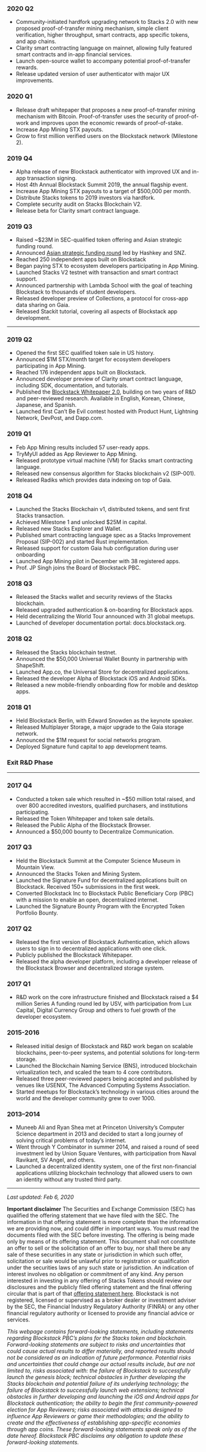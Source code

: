 ### 2020 Q2

- Community-initiated hardfork upgrading network to Stacks 2.0 with new proposed proof-of-transfer mining mechanism, simple client verification, higher throughput, smart contracts, app specific tokens, and app chains.
- Clarity smart contracting language on mainnet, allowing fully featured smart contracts and in-app financial services.
- Launch open-source wallet to accompany potential proof-of-transfer rewards.
- Release updated version of user authenticator with major UX improvements.

### 2020 Q1

- Release draft whitepaper that proposes a new proof-of-transfer mining mechanism with Bitcoin. Proof-of-transfer uses the security of proof-of-work and improves upon the economic rewards of proof-of-stake.
- Increase App Mining STX payouts.
- Grow to first million verified users on the Blockstack network (Milestone 2).

### 2019 Q4

- Alpha release of new Blockstack authenticator with improved UX and in-app transaction signing.
- Host 4th Annual Blockstack Summit 2019, the annual flagship event.
- Increase App Mining STX payouts to a target of $500,000 per month.
- Distribute Stacks tokens to 2019 investors via hardfork.
- Complete security audit on Stacks Blockchain V2.
- Release beta for Clarity smart contract language.

### 2019 Q3

- Raised ~$23M in SEC-qualified token offering and Asian strategic funding round.
- Announced [Asian strategic funding round](https://blog.blockstack.org/strategic-asian-investors-blockstack/) led by Hashkey and SNZ.
- Reached 250 independent apps built on Blockstack
- Began paying STX to ecosystem developers participating in App Mining.
- Launched Stacks V2 testnet with transaction and smart contract support.
- Announced partnership with Lambda School with the goal of teaching Blockstack to thousands of student developers.
- Released developer preview of Collections, a protocol for cross-app data sharing on Gaia.
- Released Stackit tutorial, covering all aspects of Blockstack app development.

---

### 2019 Q2

- Opened the first SEC qualified token sale in US history.
- Announced $1M STX/month target for ecosystem developers participating in App Mining.
- Reached 176 independent apps built on Blockstack.
- Announced developer preview of Clarity smart contract language, including SDK, documentation, and tutorials.
- Published the [Blockstack Whitepaper 2.0](https://blog.blockstack.org/announcing-the-blockstack-whitepaper-2-0/), building on two years of R&D and peer-reviewed research. Available in English, Korean, Chinese, Japanese, and Spanish.
- Launched first Can’t Be Evil contest hosted with Product Hunt, Lightning Network, DevPost, and Dapp.com.

### 2019 Q1

- Feb App Mining results included 57 user-ready apps.
- TryMyUI added as App Reviewer to App Mining.
- Released prototype virtual machine (VM) for Stacks smart contracting language.
- Released new consensus algorithm for Stacks blockchain v2 (SIP-001).
- Released Radiks which provides data indexing on top of Gaia.

### 2018 Q4

- Launched the Stacks Blockchain v1, distributed tokens, and sent first Stacks transaction.
- Achieved Milestone 1 and unlocked $25M in capital.
- Released new Stacks Explorer and Wallet.
- Published smart contracting language spec as a Stacks Improvement Proposal (SIP-002) and started Rust implementation.
- Released support for custom Gaia hub configuration during user onboarding
- Launched App Mining pilot in December with 38 registered apps.
- Prof. JP Singh joins the Board of Blockstack PBC.

### 2018 Q3

- Released the Stacks wallet and security reviews of the Stacks blockchain.
- Released upgraded authentication & on-boarding for Blockstack apps.
- Held decentralizing the World Tour announced with 31 global meetups.
- Launched of developer documentation portal: docs.blockstack.org.

### 2018 Q2

- Released the Stacks blockchain testnet.
- Announced the $50,000 Universal Wallet Bounty in partnership with ShapeShift.
- Launched App.co, the Universal Store for decentralized applications.
- Released the developer Alpha of Blockstack iOS and Android SDKs.
- Released a new mobile-friendly onboarding flow for mobile and desktop apps.

### 2018 Q1

- Held Blockstack Berlin, with Edward Snowden as the keynote speaker.
- Released Multiplayer Storage, a major upgrade to the Gaia storage network.
- Announced the $1M request for social networks program.
- Deployed Signature fund capital to app development teams.

### Exit R&D Phase

---

### 2017 Q4

- Conducted a token sale which resulted in ~$50 million total raised, and over 800 accredited investors, qualified purchasers, and institutions participating.
- Released the Token Whitepaper and token sale details.
- Released the Public Alpha of the Blockstack Browser.
- Announced a $50,000 bounty to Decentralize Communication.

### 2017 Q3

- Held the Blockstack Summit at the Computer Science Museum in Mountain View.
- Announced the Stacks Token and Mining System.
- Launched the Signature Fund for decentralized applications built on Blockstack. Received 150+ submissions in the first week.
- Converted Blockstack Inc to Blockstack Public Beneficiary Corp (PBC) with a mission to enable an open, decentralized internet.
- Launched the Signature Bounty Program with the Encrypted Token Portfolio Bounty.

### 2017 Q2

- Released the first version of Blockstack Authentication, which allows users to sign in to decentralized applications with one click.
- Publicly published the Blockstack Whitepaper.
- Released the alpha developer platform, including a developer release of the Blockstack Browser and decentralized storage system.

### 2017 Q1

- R&D work on the core infrastructure finished and Blockstack raised a $4 million Series A funding round led by USV, with participation from Lux Capital, Digital Currency Group and others to fuel growth of the developer ecosystem.

### 2015-2016

- Released initial design of Blockstack and R&D work began on scalable blockchains, peer-to-peer systems, and potential solutions for long-term storage.
- Launched the Blockchain Naming Service (BNS), introduced blockchain virtualization tech, and scaled the team to 4 core contributors.
- Released three peer-reviewed papers being accepted and published by venues like USENIX, The Advanced Computing Systems Association.
- Started meetups for Blockstack’s technology in various cities around the world and the developer community grew to over 1000.

### 2013–2014

- Muneeb Ali and Ryan Shea met at Princeton University’s Computer Science department in 2013 and decided to start a long journey of solving critical problems of today’s internet.
- Went through Y Combinator in summer 2014, and raised a round of seed investment led by Union Square Ventures, with participation from Naval Ravikant, SV Angel, and others.
- Launched a decentralized identity system, one of the first non-financial applications utilizing blockchain technology that allowed users to own an identity without any trusted third party.

---

_Last updated: Feb 6, 2020_

**Important disclaimer**
The Securities and Exchange Commission (SEC) has qualified the offering statement that we have filed with the SEC. The information in that offering statement is more complete than the information we are providing now, and could differ in important ways. You must read the documents filed with the SEC before investing. The offering is being made only by means of its offering statement. This document shall not constitute an offer to sell or the solicitation of an offer to buy, nor shall there be any sale of these securities in any state or jurisdiction in which such offer, solicitation or sale would be unlawful prior to registration or qualification under the securities laws of any such state or jurisdiction.
An indication of interest involves no obligation or commitment of any kind. Any person interested in investing in any offering of Stacks Tokens should review our disclosures and the publicly filed offering statement and the final offering circular that is part of that [offering statement here](https://stackstoken.com/circular). Blockstack is not registered, licensed or supervised as a broker dealer or investment adviser by the SEC, the Financial Industry Regulatory Authority (FINRA) or any other financial regulatory authority or licensed to provide any financial advice or services.

_This webpage contains forward-looking statements, including statements regarding Blockstack PBC’s plans for the Stacks token and blockchain. Forward-looking statements are subject to risks and uncertainties that could cause actual results to differ materially, and reported results should not be considered as an indication of future performance. Potential risks and uncertainties that could change our actual results include, but are not limited to, risks associated with: the failure of Blockstack to successfully launch the genesis block; technical obstacles in further developing the Stacks blockchain and potential failure of its underlying technology; the failure of Blockstack to successfully launch web extensions; technical obstacles in further developing and launching the iOS and Android apps for Blockstack authentication; the ability to begin the first community-powered election for App Reviewers; risks associated with attacks designed to influence App Reviewers or game their methodologies; and the ability to create and the effectiveness of establishing app-specific economies through app coins. These forward-looking statements speak only as of the date hereof. Blockstack PBC disclaims any obligation to update these forward-looking statements._
